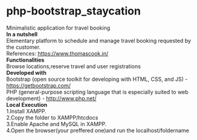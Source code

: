 # php-bootstrap_staycation
Minimalistic application for travel booking<br>
<b>In a nutshell</b><br>
Elementary platform to schedule and manage travel booking requested by the customer.<br>
References: https://www.thomascook.in/ <br>
<b>Functionalities</b><br>
Browse locations,reserve travel and user registrations<br> 
<b>Developed with</b><br>
Bootstrap (open source toolkit for developing with HTML, CSS, and JS) - https://getbootstrap.com/<br>
PHP (general-purpose scripting language that is especially suited to web development) - http://www.php.net/<br>
<b>Local Execution</b><br> 
1.Install XAMPP.<br>
2.Copy the folder to XAMPP/htcdocs<br>
3.Enable Apache and MySQL in XAMPP.<br>
4.Open the browser(your preffered one)and run the localhost/foldername <br>

